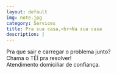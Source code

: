```yaml
---
layout: default
img: note.jpg
category: Services
title: Pra sua casa,<br>Na sua casa
description: |
---
```

  Pra que sair e carregar o problema junto?
  <br/><span class="tei">Chama o TÊÍ</span> pra resolver!
  <br/>Atendimento domiciliar de confiança.